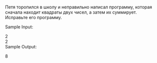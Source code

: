 Петя торопился в школу и неправильно написал программу, которая сначала находит квадраты двух чисел, а затем их суммирует. Исправьте его программу.

Sample Input:

2\
2\
Sample Output:

8